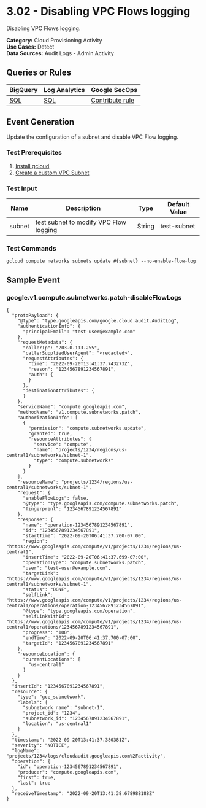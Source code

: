 # 3.02 - Disabling VPC Flows logging
Disabling VPC Flows logging.


**Category:** Cloud Provisioning Activity
</br>
**Use Cases:** Detect
</br>
**Data Sources:** Audit Logs - Admin Activity
</br>



## Queries or Rules
BigQuery | Log Analytics | Google SecOps
--- | --- | ---
[SQL](../../backends/bigquery/sql/3_02_vpc_flows_logging_disabled.sql) | [SQL](../../backends/log_analytics/sql/3_02_vpc_flows_logging_disabled.sql) | [Contribute rule](../../CONTRIBUTING.md)

## Event Generation

Update the configuration of a subnet and disable VPC Flow logging.





### Test Prerequisites
1. [Install gcloud](https://cloud.google.com/sdk/docs/install)
1. [Create a custom VPC Subnet](https://cloud.google.com/vpc/docs/create-modify-vpc-networks#add-subnets)


### Test Input
| Name | Description | Type | Default Value |
|------|-------------|------|---------------|
| subnet | test subnet to modify VPC Flow logging | String | test-subnet|

### Test Commands
```
gcloud compute networks subnets update #{subnet} --no-enable-flow-log
```



## Sample Event


### google.v1.compute.subnetworks.patch-disableFlowLogs
```
{
  "protoPayload": {
    "@type": "type.googleapis.com/google.cloud.audit.AuditLog",
    "authenticationInfo": {
      "principalEmail": "test-user@example.com"
    },
    "requestMetadata": {
      "callerIp": "203.0.113.255",
      "callerSuppliedUserAgent": "<redacted>",
      "requestAttributes": {
        "time": "2022-09-20T13:41:37.743273Z",
        "reason": "1234567891234567891",
        "auth": {
        }
      },
      "destinationAttributes": {
      }
    },
    "serviceName": "compute.googleapis.com",
    "methodName": "v1.compute.subnetworks.patch",
    "authorizationInfo": [
      {
        "permission": "compute.subnetworks.update",
        "granted": true,
        "resourceAttributes": {
          "service": "compute",
          "name": "projects/1234/regions/us-central1/subnetworks/subnet-1",
          "type": "compute.subnetworks"
        }
      }
    ],
    "resourceName": "projects/1234/regions/us-central1/subnetworks/subnet-1",
    "request": {
      "enableFlowLogs": false,
      "@type": "type.googleapis.com/compute.subnetworks.patch",
      "fingerprint": "1234567891234567891"
    },
    "response": {
      "name": "operation-1234567891234567891",
      "id": "1234567891234567891",
      "startTime": "2022-09-20T06:41:37.700-07:00",
      "region": "https://www.googleapis.com/compute/v1/projects/1234/regions/us-central1",
      "insertTime": "2022-09-20T06:41:37.699-07:00",
      "operationType": "compute.subnetworks.patch",
      "user": "test-user@example.com",
      "targetLink": "https://www.googleapis.com/compute/v1/projects/1234/regions/us-central1/subnetworks/subnet-1",
      "status": "DONE",
      "selfLink": "https://www.googleapis.com/compute/v1/projects/1234/regions/us-central1/operations/operation-1234567891234567891",
      "@type": "type.googleapis.com/operation",
      "selfLinkWithId": "https://www.googleapis.com/compute/v1/projects/1234/regions/us-central1/operations/1234567891234567891",
      "progress": "100",
      "endTime": "2022-09-20T06:41:37.700-07:00",
      "targetId": "1234567891234567891"
    },
    "resourceLocation": {
      "currentLocations": [
        "us-central1"
      ]
    }
  },
  "insertId": "1234567891234567891",
  "resource": {
    "type": "gce_subnetwork",
    "labels": {
      "subnetwork_name": "subnet-1",
      "project_id": "1234",
      "subnetwork_id": "1234567891234567891",
      "location": "us-central1"
    }
  },
  "timestamp": "2022-09-20T13:41:37.380381Z",
  "severity": "NOTICE",
  "logName": "projects/1234/logs/cloudaudit.googleapis.com%2Factivity",
  "operation": {
    "id": "operation-1234567891234567891",
    "producer": "compute.googleapis.com",
    "first": true,
    "last": true
  },
  "receiveTimestamp": "2022-09-20T13:41:38.678988188Z"
}
```


